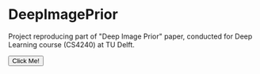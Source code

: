 # DeepImagePrior
Project reproducing part of "Deep Image Prior" paper, conducted for Deep Learning course (CS4240) at TU Delft.

<button type="button">Click Me!</button> 